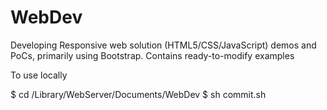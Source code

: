 WebDev
======
Developing Responsive web solution (HTML5/CSS/JavaScript) demos and PoCs, primarily using Bootstrap.
Contains ready-to-modify examples

To use locally

$ cd /Library/WebServer/Documents/WebDev
$ sh commit.sh
